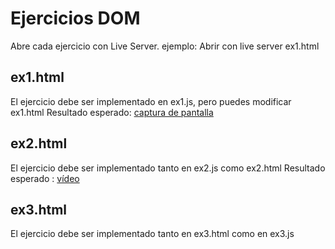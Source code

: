 # Ejercicios DOM

Abre cada ejercicio con Live Server.
ejemplo: Abrir con live server ex1.html

## ex1.html

El ejercicio debe ser implementado en ex1.js, pero puedes modificar ex1.html
Resultado esperado: [captura de pantalla](https://oscarm.tinytake.com/media/1743da1?filename=1742978060937_TinyTake26-03-2025-09-34-17_638785748591857623.png&sub_type=thumbnail_preview&type=attachment&width=1199&height=613)

## ex2.html

El ejercicio debe ser implementado tanto en ex2.js como ex2.html
Resultado esperado : [vídeo](https://oscarm.tinytake.com/msc/ODgxNzQwOF8yMjI0ODMxMA)

## ex3.html

El ejercicio debe ser implementado tanto en ex3.html como en ex3.js
